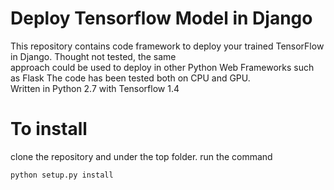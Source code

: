 # Deploy Tensorflow Model in Django
This repository contains code framework to deploy your trained TensorFlow in Django. Thought not tested, the same <br>
approach could be used to deploy in other Python Web Frameworks such as Flask
The code has been tested both on CPU and GPU. <br>
Written in Python 2.7 with Tensorflow 1.4 <br>

# To install
clone the repository and under the top folder. run the command <br>

```python
python setup.py install
```

